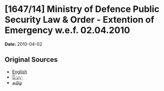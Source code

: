 # [1647/14] Ministry of Defence Public Security Law & Order - Extention of Emergency w.e.f. 02.04.2010

**Date:** 2010-04-02

## Original Sources

- [English](https://documents.gov.lk/view/extra-gazettes/2010/4/1647-14_E.pdf)
- [සිංහල](https://documents.gov.lk/view/extra-gazettes/2010/4/1647-14_S.pdf)
- [தமிழ்](https://documents.gov.lk/view/extra-gazettes/2010/4/1647-14_T.pdf)
